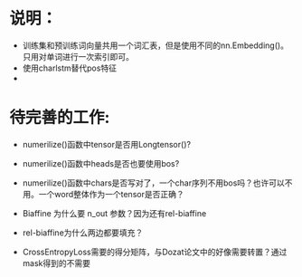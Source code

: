 # 说明：
- 训练集和预训练词向量共用一个词汇表，但是使用不同的nn.Embedding()。只用对单词进行一次索引即可。
- 使用charlstm替代pos特征
- 

# 待完善的工作:
- numerilize()函数中tensor是否用Longtensor()?
- numerilize()函数中heads是否也要使用bos?
- numerilize()函数中chars是否写对了，一个char序列不用bos吗？也许可以不用。一个word整体作为一个tensor是否正确？

- Biaffine 为什么要 n_out 参数？因为还有rel-biaffine
- rel-biaffine为什么两边都要填充？

- CrossEntropyLoss需要的得分矩阵，与Dozat论文中的好像需要转置？通过mask得到的不需要
  

